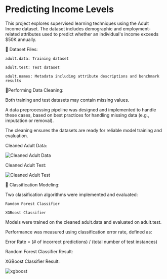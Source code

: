 # Predicting Income Levels

This project explores supervised learning techniques using the Adult Income dataset. The dataset includes demographic and employment-related attributes used to predict whether an individual's income exceeds $50K annually.

📂 Dataset Files:

    adult.data: Training dataset

    adult.test: Test dataset

    adult.names: Metadata including attribute descriptions and benchmark results



🧹Performing Data Cleaning:

Both training and test datasets may contain missing values. 

A data preprocessing pipeline was designed and implemented to handle these cases, based on best practices for handling missing data (e.g., imputation or removal).

The cleaning ensures the datasets are ready for reliable model training and evaluation.

Cleaned Adult Data:

![Cleaned Adult Data](https://github.com/DavangeSam/Predicting-Income-Levels/blob/main/Cleaned%20Adult%20Data.png?raw=true)

Cleaned Adult Test:

![Cleaned Adult Test](https://github.com/DavangeSam/Predicting-Income-Levels/blob/main/Cleaned%20Adult%20Test.png?raw=true)

🤖 Classification Modeling:

Two classification algorithms were implemented and evaluated:

    Random Forest Classifier

    XGBoost Classifier


Models were trained on the cleaned adult.data and evaluated on adult.test. 

Performance was measured using classification error rate, defined as:

Error Rate = (# of incorrect predictions) / (total number of test instances)

Random Forest Classifier Result:



XGBoost Classifier Result:

![xgboost](https://github.com/DavangeSam/Predicting-Income-Levels/blob/main/XGBoost%20Result.png?raw=true)

